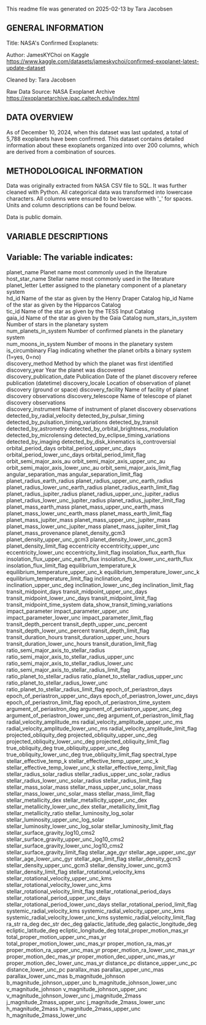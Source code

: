 This readme file was generated on 2025-02-13 by Tara Jacobsen

GENERAL INFORMATION
------------------------------------------------------------------------------

Title: NASA's Confirmed Exoplanets:

Author: JamesKYChoi on Kaggle https://www.kaggle.com/datasets/jameskychoi/confirmed-exoplanet-latest-update-dataset 

Cleaned by: Tara Jacobsen

Raw Data Source: NASA Exoplanet Archive https://exoplanetarchive.ipac.caltech.edu/index.html

DATA OVERVIEW
------------------------------------------------------------------------------

As of December 10, 2024, when this dataset was last updated, a total of 5,788 exoplanets have been confirmed. This dataset contains detailed information about these exoplanets organized into over 200 columns, which are derived from a combination of sources.


METHODOLOGICAL INFORMATION
------------------------------------------------------------------------------

Data was originally extracted from NASA CSV file to SQL. It was further cleaned with Python. All categorical data was transformed into lowercase characters. All columns were ensured to be lowercase with '_' for spaces. Units and column descriptions can be found below. 

Data is public domain. 


VARIABLE DESCRIPTIONS
------------------------------------------------------------------------------

Variable:                                             The variable indicates:
------------------------------------------------------------------------------

planet_name                                           Planet name most commonly used in the literature	
host_star_name                                        Stellar name most commonly used in the literature   
planet_letter                                         Letter assigned to the planetary component of a planetary system	
hd_id                                                 Name of the star as given by the Henry Draper Catalog	
hip_id                                                Name of the star as given by the Hipparcos Catalog	
tic_id                                                Name of the star as given by the TESS Input Catalog	
gaia_id                                               Name of the star as given by the Gaia Catalog	
num_stars_in_system                                   Number of stars in the planetary system	
num_planets_in_system                                 Number of confirmed planets in the planetary system	
num_moons_in_system                                   Number of moons in the planetary system	
is_circumbinary                                       Flag indicating whether the planet orbits a binary system (1=yes, 0=no)	
discovery_method                                      Method by which the planet was first identified	
discovery_year                                        Year the planet was discovered	
discovery_publication_date                            Publication Date of the planet discovery referee publication	(datetime)
discovery_locale                                      Location of observation of planet discovery (ground or space)	
discovery_facility                                    Name of facility of planet discovery observations	
discovery_telescope                                   Name of telescope of planet discovery observations	
discovery_instrument                                  Name of instrument of planet discovery observations	
detected_by_radial_velocity
detected_by_pulsar_timing
detected_by_pulsation_timing_variations
detected_by_transit
detected_by_astrometry
detected_by_orbital_brightness_modulation
detected_by_microlensing
detected_by_eclipse_timing_variations
detected_by_imaging
detected_by_disk_kinematics
is_controversial
orbital_period_days
orbital_period_upper_unc_days
orbital_period_lower_unc_days
orbital_period_limit_flag
orbit_semi_major_axis_au
orbit_semi_major_axis_upper_unc_au
orbit_semi_major_axis_lower_unc_au
orbit_semi_major_axis_limit_flag
angular_separation_mas
angular_separation_limit_flag
planet_radius_earth_radius
planet_radius_upper_unc_earth_radius
planet_radius_lower_unc_earth_radius
planet_radius_earth_limit_flag
planet_radius_jupiter_radius
planet_radius_upper_unc_jupiter_radius
planet_radius_lower_unc_jupiter_radius
planet_radius_jupiter_limit_flag
planet_mass_earth_mass
planet_mass_upper_unc_earth_mass
planet_mass_lower_unc_earth_mass
planet_mass_earth_limit_flag
planet_mass_jupiter_mass
planet_mass_upper_unc_jupiter_mass
planet_mass_lower_unc_jupiter_mass
planet_mass_jupiter_limit_flag
planet_mass_provenance
planet_density_gcm3
planet_density_upper_unc_gcm3
planet_density_lower_unc_gcm3
planet_density_limit_flag
eccentricity
eccentricity_upper_unc
eccentricity_lower_unc
eccentricity_limit_flag
insolation_flux_earth_flux
insolation_flux_upper_unc_earth_flux
insolation_flux_lower_unc_earth_flux
insolation_flux_limit_flag
equilibrium_temperature_k
equilibrium_temperature_upper_unc_k
equilibrium_temperature_lower_unc_k
equilibrium_temperature_limit_flag
inclination_deg	inclination_upper_unc_deg
inclination_lower_unc_deg
inclination_limit_flag
transit_midpoint_days
transit_midpoint_upper_unc_days
transit_midpoint_lower_unc_days
transit_midpoint_limit_flag
transit_midpoint_time_system
data_show_transit_timing_variations
impact_parameter
impact_parameter_upper_unc
impact_parameter_lower_unc
impact_parameter_limit_flag
transit_depth_percent
transit_depth_upper_unc_percent
transit_depth_lower_unc_percent
transit_depth_limit_flag
transit_duration_hours
transit_duration_upper_unc_hours
transit_duration_lower_unc_hours
transit_duration_limit_flag
ratio_semi_major_axis_to_stellar_radius
ratio_semi_major_axis_to_stellar_radius_upper_unc
ratio_semi_major_axis_to_stellar_radius_lower_unc
ratio_semi_major_axis_to_stellar_radius_limit_flag
ratio_planet_to_stellar_radius
ratio_planet_to_stellar_radius_upper_unc
ratio_planet_to_stellar_radius_lower_unc
ratio_planet_to_stellar_radius_limit_flag
epoch_of_periastron_days
epoch_of_periastron_upper_unc_days
epoch_of_periastron_lower_unc_days
epoch_of_periastron_limit_flag
epoch_of_periastron_time_system
argument_of_periastron_deg
argument_of_periastron_upper_unc_deg
argument_of_periastron_lower_unc_deg
argument_of_periastron_limit_flag
radial_velocity_amplitude_ms
radial_velocity_amplitude_upper_unc_ms
radial_velocity_amplitude_lower_unc_ms
radial_velocity_amplitude_limit_flag
projected_obliquity_deg
projected_obliquity_upper_unc_deg
projected_obliquity_lower_unc_deg
projected_obliquity_limit_flag
true_obliquity_deg
true_obliquity_upper_unc_deg
true_obliquity_lower_unc_deg
true_obliquity_limit_flag
spectral_type
stellar_effective_temp_k
stellar_effective_temp_upper_unc_k
stellar_effective_temp_lower_unc_k
stellar_effective_temp_limit_flag
stellar_radius_solar_radius
stellar_radius_upper_unc_solar_radius
stellar_radius_lower_unc_solar_radius
stellar_radius_limit_flag
stellar_mass_solar_mass
stellar_mass_upper_unc_solar_mass
stellar_mass_lower_unc_solar_mass
stellar_mass_limit_flag
stellar_metallicity_dex
stellar_metallicity_upper_unc_dex
stellar_metallicity_lower_unc_dex
stellar_metallicity_limit_flag
stellar_metallicity_ratio
stellar_luminosity_log_solar
stellar_luminosity_upper_unc_log_solar
stellar_luminosity_lower_unc_log_solar
stellar_luminosity_limit_flag
stellar_surface_gravity_log10_cms2
stellar_surface_gravity_upper_unc_log10_cms2
stellar_surface_gravity_lower_unc_log10_cms2
stellar_surface_gravity_limit_flag
stellar_age_gyr
stellar_age_upper_unc_gyr
stellar_age_lower_unc_gyr
stellar_age_limit_flag
stellar_density_gcm3
stellar_density_upper_unc_gcm3
stellar_density_lower_unc_gcm3
stellar_density_limit_flag
stellar_rotational_velocity_kms
stellar_rotational_velocity_upper_unc_kms
stellar_rotational_velocity_lower_unc_kms
stellar_rotational_velocity_limit_flag
stellar_rotational_period_days
stellar_rotational_period_upper_unc_days
stellar_rotational_period_lower_unc_days
stellar_rotational_period_limit_flag
systemic_radial_velocity_kms
systemic_radial_velocity_upper_unc_kms
systemic_radial_velocity_lower_unc_kms
systemic_radial_velocity_limit_flag
ra_str
ra_deg
dec_str
dec_deg
galactic_latitude_deg
galactic_longitude_deg
ecliptic_latitude_deg
ecliptic_longitude_deg
total_proper_motion_mas_yr
total_proper_motion_upper_unc_mas_yr
total_proper_motion_lower_unc_mas_yr
proper_motion_ra_mas_yr
proper_motion_ra_upper_unc_mas_yr
proper_motion_ra_lower_unc_mas_yr
proper_motion_dec_mas_yr
proper_motion_dec_upper_unc_mas_yr
proper_motion_dec_lower_unc_mas_yr
distance_pc
distance_upper_unc_pc
distance_lower_unc_pc
parallax_mas
parallax_upper_unc_mas
parallax_lower_unc_mas
b_magnitude_johnson
b_magnitude_johnson_upper_unc
b_magnitude_johnson_lower_unc
v_magnitude_johnson
v_magnitude_johnson_upper_unc
v_magnitude_johnson_lower_unc
j_magnitude_2mass
j_magnitude_2mass_upper_unc
j_magnitude_2mass_lower_unc
h_magnitude_2mass
h_magnitude_2mass_upper_unc
h_magnitude_2mass_lower_unc